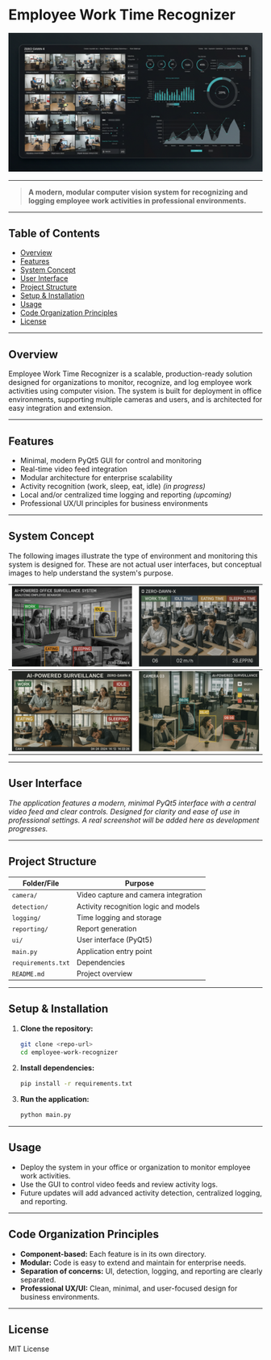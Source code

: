 # Employee Work Time Recognizer

![Hero Image](public/hero.jpg)

---

> **A modern, modular computer vision system for recognizing and logging employee work activities in professional environments.**

---

## Table of Contents
- [Overview](#overview)
- [Features](#features)
- [System Concept](#system-concept)
- [User Interface](#user-interface)
- [Project Structure](#project-structure)
- [Setup & Installation](#setup--installation)
- [Usage](#usage)
- [Code Organization Principles](#code-organization-principles)
- [License](#license)

---

## Overview
Employee Work Time Recognizer is a scalable, production-ready solution designed for organizations to monitor, recognize, and log employee work activities using computer vision. The system is built for deployment in office environments, supporting multiple cameras and users, and is architected for easy integration and extension.

---

## Features
- Minimal, modern PyQt5 GUI for control and monitoring
- Real-time video feed integration
- Modular architecture for enterprise scalability
- Activity recognition (work, sleep, eat, idle) *(in progress)*
- Local and/or centralized time logging and reporting *(upcoming)*
- Professional UX/UI principles for business environments

---

## System Concept

The following images illustrate the type of environment and monitoring this system is designed for. These are not actual user interfaces, but conceptual images to help understand the system's purpose.

| ![Office Monitoring](public/Office%20Monitoring.png) | ![Surveillance 1](public/Office%20Surveillance-1.png) |
|:---------------------------------------------------:|:-----------------------------------------------------:|
| ![Surveillance 2](public/Office%20Surveillance-2.png) | ![Surveillance](public/Office%20Surveillance.png)      |

---

## User Interface

*The application features a modern, minimal PyQt5 interface with a central video feed and clear controls. Designed for clarity and ease of use in professional settings. A real screenshot will be added here as development progresses.*

---

## Project Structure

| Folder/File      | Purpose                                 |
|------------------|-----------------------------------------|
| `camera/`        | Video capture and camera integration    |
| `detection/`     | Activity recognition logic and models   |
| `logging/`       | Time logging and storage                |
| `reporting/`     | Report generation                       |
| `ui/`            | User interface (PyQt5)                  |
| `main.py`        | Application entry point                 |
| `requirements.txt`| Dependencies                            |
| `README.md`      | Project overview                        |

---

## Setup & Installation

1. **Clone the repository:**
   ```sh
   git clone <repo-url>
   cd employee-work-recognizer
   ```
2. **Install dependencies:**
   ```sh
   pip install -r requirements.txt
   ```
3. **Run the application:**
   ```sh
   python main.py
   ```

---

## Usage
- Deploy the system in your office or organization to monitor employee work activities.
- Use the GUI to control video feeds and review activity logs.
- Future updates will add advanced activity detection, centralized logging, and reporting.

---

## Code Organization Principles
- **Component-based:** Each feature is in its own directory.
- **Modular:** Code is easy to extend and maintain for enterprise needs.
- **Separation of concerns:** UI, detection, logging, and reporting are clearly separated.
- **Professional UX/UI:** Clean, minimal, and user-focused design for business environments.

---

## License
MIT License 